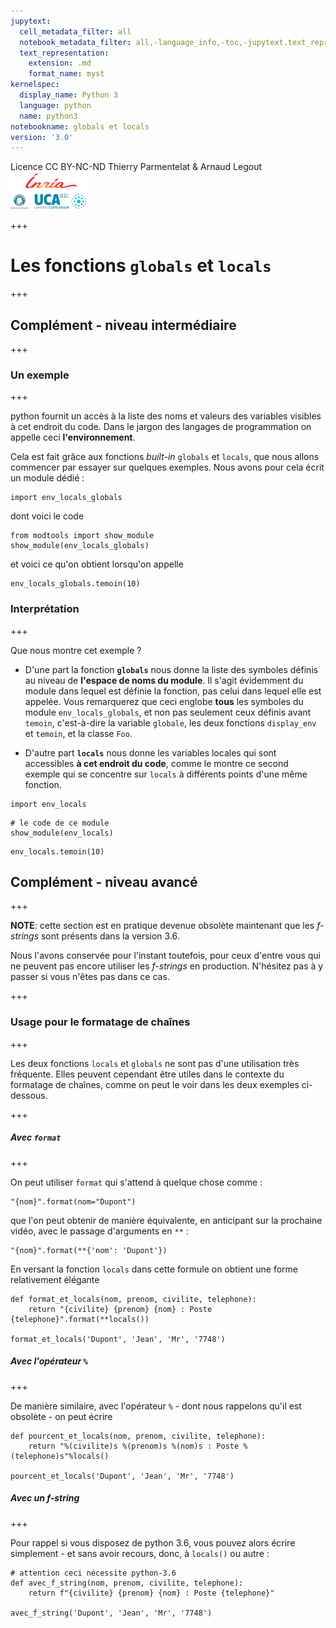 ```yaml
---
jupytext:
  cell_metadata_filter: all
  notebook_metadata_filter: all,-language_info,-toc,-jupytext.text_representation.jupytext_version,-jupytext.text_representation.format_version
  text_representation:
    extension: .md
    format_name: myst
kernelspec:
  display_name: Python 3
  language: python
  name: python3
notebookname: globals et locals
version: '3.0'
---
```


<div class="licence">
<span>Licence CC BY-NC-ND</span>
<span>Thierry Parmentelat &amp; Arnaud Legout</span>
<span><img src="media/both-logos-small-alpha.png" /></span>
</div>

+++

# Les fonctions `globals` et `locals`

+++

## Complément - niveau intermédiaire

+++

### Un exemple

+++

python fournit un accès à la liste des noms et valeurs des variables visibles à cet endroit du code. Dans le jargon des langages de programmation on appelle ceci **l'environnement**.

Cela est fait grâce aux fonctions *built-in* `globals` et `locals`, que nous allons commencer par essayer sur quelques exemples. Nous avons pour cela écrit un module dédié :

```{code-cell}
import env_locals_globals
```

dont voici le code

```{code-cell}
from modtools import show_module
show_module(env_locals_globals)
```

et voici ce qu'on obtient lorsqu'on appelle

```{code-cell}
env_locals_globals.temoin(10)
```

### Interprétation

+++

Que nous montre cet exemple ?

* D'une part la fonction **`globals`** nous donne la liste des symboles définis au niveau de **l'espace de noms du module**. Il s'agit évidemment du module dans lequel est définie la fonction, pas celui dans lequel elle est appelée. Vous remarquerez que ceci englobe **tous** les symboles du module `env_locals_globals`, et non pas seulement ceux définis avant `temoin`, c'est-à-dire la variable `globale`, les deux fonctions `display_env` et `temoin`, et la classe `Foo`. 

* D'autre part **`locals`** nous donne les variables locales qui sont accessibles **à cet endroit du code**, comme le montre ce second exemple qui se concentre sur `locals` à différents points d'une même fonction.

```{code-cell}
import env_locals
```

```{code-cell}
# le code de ce module 
show_module(env_locals)
```

```{code-cell}
env_locals.temoin(10)
```

## Complément - niveau avancé

+++

**NOTE**: cette section est en pratique devenue obsolète maintenant que les *f-strings* sont présents dans la version 3.6.

Nous l'avons conservée pour l'instant toutefois, pour ceux d'entre vous qui ne peuvent pas encore utiliser les *f-strings* en production. N'hésitez pas à y passer si vous n'êtes pas dans ce cas.

+++

### Usage pour le formatage de chaînes

+++

Les deux fonctions `locals` et `globals` ne sont pas d'une utilisation très fréquente. Elles peuvent cependant être utiles dans le contexte du formatage de chaînes, comme on peut le voir dans les deux exemples ci-dessous.

+++

##### Avec `format`

+++

On peut utiliser `format` qui s'attend à quelque chose comme :

```{code-cell}
"{nom}".format(nom="Dupont")
```

que l'on peut obtenir de manière équivalente, en anticipant sur la prochaine vidéo, avec le passage d'arguments en `**` :

```{code-cell}
"{nom}".format(**{'nom': 'Dupont'})
```

En versant la fonction `locals` dans cette formule on obtient une forme relativement élégante

```{code-cell}
def format_et_locals(nom, prenom, civilite, telephone):
    return "{civilite} {prenom} {nom} : Poste {telephone}".format(**locals())

format_et_locals('Dupont', 'Jean', 'Mr', '7748')
```

##### Avec l'opérateur `%`

+++

De manière similaire, avec l'opérateur `%` - dont nous rappelons qu'il est obsolète - on peut écrire

```{code-cell}
def pourcent_et_locals(nom, prenom, civilite, telephone):
    return "%(civilite)s %(prenom)s %(nom)s : Poste %(telephone)s"%locals()

pourcent_et_locals('Dupont', 'Jean', 'Mr', '7748')
```

##### Avec un *f-string*

+++

Pour rappel si vous disposez de python 3.6, vous pouvez alors écrire simplement - et sans avoir recours, donc, à `locals()` ou autre :

```{code-cell}
# attention ceci nécessite python-3.6
def avec_f_string(nom, prenom, civilite, telephone):
    return f"{civilite} {prenom} {nom} : Poste {telephone}"

avec_f_string('Dupont', 'Jean', 'Mr', '7748')
```

